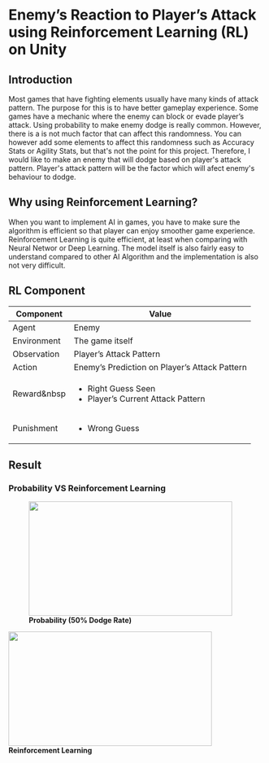 # Enemy’s Reaction to Player’s Attack using Reinforcement Learning (RL) on Unity

## Introduction
Most games that have fighting elements usually have many kinds of attack pattern. The purpose for this is to have better gameplay experience. Some games have a mechanic where the enemy can block or evade player’s attack.
Using probability to make enemy dodge is really common. However, there is a is not much factor that can affect this randomness. You can however add some elements to affect this randomness such as Accuracy Stats or Agility Stats, but that's not the point for this project. Therefore, I would like to make an enemy that will dodge based on player's attack pattern. Player's attack pattern will be the factor which will afect enemy's behaviour to dodge.

## Why using Reinforcement Learning?
When you want to implement AI in games, you have to make sure the algorithm is efficient so that player can enjoy smoother game experience. Reinforcement Learning is quite efficient, at least when comparing with Neural Networ or Deep Learning. The model itself is also fairly easy to understand compared to other AI Algorithm and the implementation is also not very difficult.

## RL Component
| Component | Value |
| ------------- | ------------- |
| Agent | Enemy |
| Environment | The game itself |
| Observation | Player’s Attack Pattern |
| Action | Enemy’s Prediction on Player’s Attack Pattern |
| Reward&nbsp | <ul><li>Right Guess Seen</li><li>Player’s Current Attack Pattern</li></ul> |
| Punishment | <ul><li>Wrong Guess</li></ul> |

## Result
### Probability VS Reinforcement Learning
<p align="center">
  <figure>
  <img src="https://user-images.githubusercontent.com/55189926/183035363-bce456f8-fb01-4121-9ea2-7be428e3334e.gif" width="400" height="225"/>
   <figcaption><b>Probability (50% Dodge Rate)</b></figcaption>
  </figure>
  <img src="https://user-images.githubusercontent.com/55189926/183035378-4975ea12-a976-485f-8bcd-8a1e8f8e0069.gif" width="400" height="225"/>
   <figcaption><b>Reinforcement Learning</b></figcaption>
</p>
